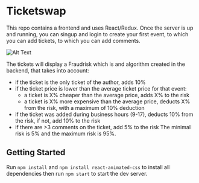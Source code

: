 # Ticketswap

This repo contains a frontend and uses React/Redux.
Once the server is up and running, you can singup and login to create your first event, to which you can add tickets, to which you can add comments.

![Alt Text](https://media.giphy.com/media/dU02YCpHn42iw9ZkAM/giphy.gif)

The tickets will display a Fraudrisk which is and algorithm created in the backend, that takes into account:
* if the ticket is the only ticket of the author, adds 10%
* if the ticket price is lower than the average ticket price for that event:
	* a ticket is X% cheaper than the average price, adds X% to the risk 
	* a ticket is X% more expensive than the average price, deducts X% from the risk, with a maximum of 10% deduction
* if the ticket was added during business hours (9-17), deducts 10% from the risk, if not, add 10% to the risk
* if there are >3 comments on the ticket, add 5% to the risk
The minimal risk is 5% and the maximum risk is 95%.

## Getting Started
Run `npm install` and `npm install react-animated-css` to install all dependencies then run `npm start` to start the dev server.

